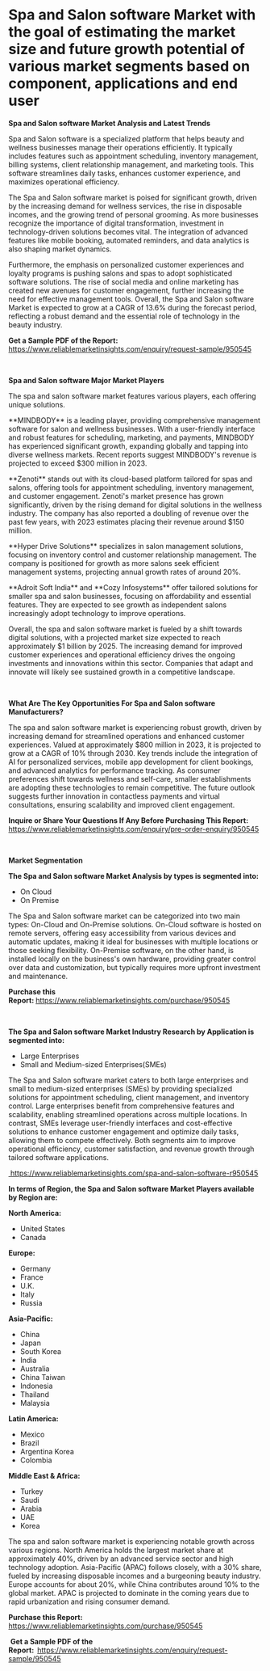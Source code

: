 <p><h1>Spa and Salon software Market with the goal of estimating the market size and future growth potential of various market segments based on component, applications and end user</h1></p><p><strong>Spa and Salon software Market Analysis and Latest Trends</strong></p>
<p><p>Spa and Salon software is a specialized platform that helps beauty and wellness businesses manage their operations efficiently. It typically includes features such as appointment scheduling, inventory management, billing systems, client relationship management, and marketing tools. This software streamlines daily tasks, enhances customer experience, and maximizes operational efficiency.</p><p>The Spa and Salon software market is poised for significant growth, driven by the increasing demand for wellness services, the rise in disposable incomes, and the growing trend of personal grooming. As more businesses recognize the importance of digital transformation, investment in technology-driven solutions becomes vital. The integration of advanced features like mobile booking, automated reminders, and data analytics is also shaping market dynamics.</p><p>Furthermore, the emphasis on personalized customer experiences and loyalty programs is pushing salons and spas to adopt sophisticated software solutions. The rise of social media and online marketing has created new avenues for customer engagement, further increasing the need for effective management tools. Overall, the Spa and Salon software Market is expected to grow at a CAGR of 13.6% during the forecast period, reflecting a robust demand and the essential role of technology in the beauty industry.</p></p>
<p><strong>Get a Sample PDF of the Report:&nbsp;</strong> <a href="https://www.reliablemarketinsights.com/enquiry/request-sample/950545?utm_campaign=3567&utm_medium=2&utm_source=Github&utm_content=ia&utm_term=17042025&utm_id=spa-and-salon-software">https://www.reliablemarketinsights.com/enquiry/request-sample/950545</a></p>
<p>&nbsp;</p>
<p><strong>Spa and Salon software Major Market Players</strong></p>
<p><p>The spa and salon software market features various players, each offering unique solutions. </p><p>**MINDBODY** is a leading player, providing comprehensive management software for salon and wellness businesses. With a user-friendly interface and robust features for scheduling, marketing, and payments, MINDBODY has experienced significant growth, expanding globally and tapping into diverse wellness markets. Recent reports suggest MINDBODY's revenue is projected to exceed $300 million in 2023.</p><p>**Zenoti** stands out with its cloud-based platform tailored for spas and salons, offering tools for appointment scheduling, inventory management, and customer engagement. Zenoti's market presence has grown significantly, driven by the rising demand for digital solutions in the wellness industry. The company has also reported a doubling of revenue over the past few years, with 2023 estimates placing their revenue around $150 million.</p><p>**Hyper Drive Solutions** specializes in salon management solutions, focusing on inventory control and customer relationship management. The company is positioned for growth as more salons seek efficient management systems, projecting annual growth rates of around 20%.</p><p>**Adroit Soft India** and **Cozy Infosystems** offer tailored solutions for smaller spa and salon businesses, focusing on affordability and essential features. They are expected to see growth as independent salons increasingly adopt technology to improve operations.</p><p>Overall, the spa and salon software market is fueled by a shift towards digital solutions, with a projected market size expected to reach approximately $1 billion by 2025. The increasing demand for improved customer experiences and operational efficiency drives the ongoing investments and innovations within this sector. Companies that adapt and innovate will likely see sustained growth in a competitive landscape.</p></p>
<p>&nbsp;</p>
<p><strong>What Are The Key Opportunities For Spa and Salon software Manufacturers?</strong></p>
<p><p>The spa and salon software market is experiencing robust growth, driven by increasing demand for streamlined operations and enhanced customer experiences. Valued at approximately $800 million in 2023, it is projected to grow at a CAGR of 10% through 2030. Key trends include the integration of AI for personalized services, mobile app development for client bookings, and advanced analytics for performance tracking. As consumer preferences shift towards wellness and self-care, smaller establishments are adopting these technologies to remain competitive. The future outlook suggests further innovation in contactless payments and virtual consultations, ensuring scalability and improved client engagement.</p></p>
<p><strong>Inquire or Share Your Questions If Any Before Purchasing This Report:</strong> <a href="https://www.reliablemarketinsights.com/enquiry/pre-order-enquiry/950545?utm_campaign=3567&utm_medium=2&utm_source=Github&utm_content=ia&utm_term=17042025&utm_id=spa-and-salon-software">https://www.reliablemarketinsights.com/enquiry/pre-order-enquiry/950545</a></p>
<p>&nbsp;</p>
<p><strong>Market Segmentation</strong></p>
<p><strong>The Spa and Salon software Market Analysis by types is segmented into:</strong></p>
<p><ul><li>On Cloud</li><li>On Premise</li></ul></p>
<p><p>The Spa and Salon software market can be categorized into two main types: On-Cloud and On-Premise solutions. On-Cloud software is hosted on remote servers, offering easy accessibility from various devices and automatic updates, making it ideal for businesses with multiple locations or those seeking flexibility. On-Premise software, on the other hand, is installed locally on the business's own hardware, providing greater control over data and customization, but typically requires more upfront investment and maintenance.</p></p>
<p><strong>Purchase this Report:&nbsp;</strong><a href="https://www.reliablemarketinsights.com/purchase/950545?utm_campaign=3567&utm_medium=2&utm_source=Github&utm_content=ia&utm_term=17042025&utm_id=spa-and-salon-software">https://www.reliablemarketinsights.com/purchase/950545</a></p>
<p>&nbsp;</p>
<p><strong>The Spa and Salon software Market Industry Research by Application is segmented into:</strong></p>
<p><ul><li>Large Enterprises</li><li>Small and Medium-sized Enterprises(SMEs)</li></ul></p>
<p><p>The Spa and Salon software market caters to both large enterprises and small to medium-sized enterprises (SMEs) by providing specialized solutions for appointment scheduling, client management, and inventory control. Large enterprises benefit from comprehensive features and scalability, enabling streamlined operations across multiple locations. In contrast, SMEs leverage user-friendly interfaces and cost-effective solutions to enhance customer engagement and optimize daily tasks, allowing them to compete effectively. Both segments aim to improve operational efficiency, customer satisfaction, and revenue growth through tailored software applications.</p></p>
<p><a href="https://www.reliablemarketinsights.com/spa-and-salon-software-r950545?utm_campaign=3567&utm_medium=2&utm_source=Github&utm_content=ia&utm_term=17042025&utm_id=spa-and-salon-software">&nbsp;https://www.reliablemarketinsights.com/spa-and-salon-software-r950545</a></p>
<p><strong>In terms of Region, the Spa and Salon software Market Players available by Region are:</strong></p>
<p>
    <p> <strong> North America: </strong>
        <ul>
            <li>United States</li>
            <li>Canada</li>
        </ul>
        </p> 
    <p> <strong> Europe: </strong>
        <ul>
            <li>Germany</li>
            <li>France</li>
            <li>U.K.</li>
            <li>Italy</li>
            <li>Russia</li>
        </ul>
        </p> 
    <p> <strong> Asia-Pacific: </strong>
        <ul>
            <li>China</li>
            <li>Japan</li>
            <li>South Korea</li>
            <li>India</li>
            <li>Australia</li>
            <li>China Taiwan</li>
            <li>Indonesia</li>
            <li>Thailand</li>
            <li>Malaysia</li>
        </ul>
        </p> 
    <p> <strong> Latin America: </strong>
        <ul>
            <li>Mexico</li>
            <li>Brazil</li>
            <li>Argentina Korea</li>
            <li>Colombia</li>
        </ul>
        </p> 
    <p> <strong> Middle East & Africa: </strong>
        <ul>
            <li>Turkey</li>
            <li>Saudi</li>
            <li>Arabia</li>
            <li>UAE</li>
            <li>Korea</li>
        </ul>
    </p>
    </p>
<p><p>The spa and salon software market is experiencing notable growth across various regions. North America holds the largest market share at approximately 40%, driven by an advanced service sector and high technology adoption. Asia-Pacific (APAC) follows closely, with a 30% share, fueled by increasing disposable incomes and a burgeoning beauty industry. Europe accounts for about 20%, while China contributes around 10% to the global market. APAC is projected to dominate in the coming years due to rapid urbanization and rising consumer demand.</p></p>
<p><strong>Purchase this Report: </strong><a href="https://www.reliablemarketinsights.com/purchase/950545?utm_campaign=3567&utm_medium=2&utm_source=Github&utm_content=ia&utm_term=17042025&utm_id=spa-and-salon-software">https://www.reliablemarketinsights.com/purchase/950545</a></p>
<p>&nbsp;<strong>Get a Sample PDF of the Report:&nbsp;&nbsp;</strong><a href="https://www.reliablemarketinsights.com/enquiry/request-sample/950545?utm_campaign=3567&utm_medium=2&utm_source=Github&utm_content=ia&utm_term=17042025&utm_id=spa-and-salon-software">https://www.reliablemarketinsights.com/enquiry/request-sample/950545</a></p>
<p><strong></strong></p>
<p><p></p><p></p><p></p></p>
